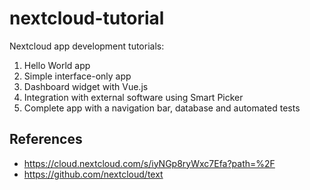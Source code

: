 # nextcloud-tutorial

Nextcloud app development tutorials:
1. Hello World app
2. Simple interface-only app
3. Dashboard widget with Vue.js
4. Integration with external software using Smart Picker
5. Complete app with a navigation bar, database and automated tests

## References
- https://cloud.nextcloud.com/s/iyNGp8ryWxc7Efa?path=%2F
- https://github.com/nextcloud/text
